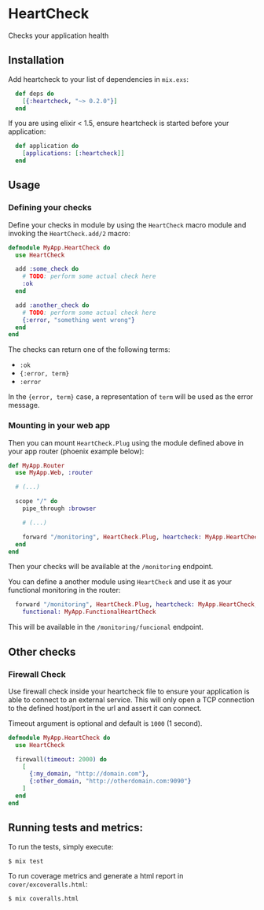 # HeartCheck

Checks your application health

## Installation

Add heartcheck to your list of dependencies in `mix.exs`:

```elixir
  def deps do
    [{:heartcheck, "~> 0.2.0"}]
  end
```

If you are using elixir < 1.5, ensure heartcheck is started before your
application:

```elixir
  def application do
    [applications: [:heartcheck]]
  end
```

## Usage

### Defining your checks

Define your checks in module by using the `HeartCheck` macro module and invoking
the `HeartCheck.add/2` macro:

```elixir
defmodule MyApp.HeartCheck do
  use HeartCheck

  add :some_check do
    # TODO: perform some actual check here
    :ok
  end

  add :another_check do
    # TODO: perform some actual check here
    {:error, "something went wrong"}
  end
end

```

The checks can return one of the following terms:

* `:ok`
* `{:error, term}`
* `:error`

In the `{error, term}` case, a representation of `term` will be used as the
error message.

### Mounting in your web app

Then you can mount `HeartCheck.Plug` using the module defined above in your app
router (phoenix example below):

```elixir
def MyApp.Router
  use MyApp.Web, :router

  # (...)

  scope "/" do
    pipe_through :browser

    # (...)

    forward "/monitoring", HeartCheck.Plug, heartcheck: MyApp.HeartCheck
  end
end

```

Then your checks will be available at the `/monitoring` endpoint.

You can define a another module using `HeartCheck` and use it as your functional
monitoring in the router:

```elixir
  forward "/monitoring", HeartCheck.Plug, heartcheck: MyApp.HeartCheck,
    functional: MyApp.FunctionalHeartCheck
```

This will be available in the `/monitoring/funcional` endpoint.

## Other checks

### Firewall Check

Use firewall check inside your heartcheck file to ensure your application is
able to connect to an external service. This will only open a TCP connection
to the defined host/port in the url and assert it can connect.

Timeout argument is optional and default is `1000` (1 second).

```elixir
defmodule MyApp.HeartCheck do
  use HeartCheck

  firewall(timeout: 2000) do
    [
      {:my_domain, "http://domain.com"},
      {:other_domain, "http://otherdomain.com:9090"}
    ]
  end
end
```

## Running tests and metrics:

To run the tests, simply execute:

```
$ mix test
```

To run coverage metrics and generate a html report in `cover/excoveralls.html`:

```
$ mix coveralls.html
```

